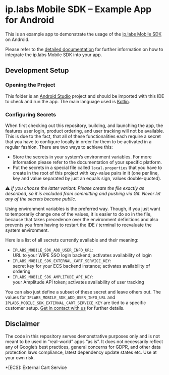 # ip.labs Mobile SDK – Example App for Android

This is an example app to demonstrate the usage of the [ip.labs Mobile SDK](https://www.iplabs.com/photo-commerce-mobile-sdk/) on Android.

Please refer to the [detailed documentation](https://docs.sdk.iplabs.io/) for further information on how to integrate the ip.labs Mobile SDK into your app.

## Development Setup

### Opening the Project

This folder is an [Android Studio](https://developer.android.com/studio/) project and should be imported with this IDE to check and run the app. The main language used is [Kotlin](https://kotlinlang.org/).

### Configuring Secrets

When first checking out this repository, building, and launching the app, the features user login, product ordering, and user tracking will not be available. This is due to the fact, that all of these functionalities each require a secret that you have to configure locally in order for them to be activated in a regular fashion. There are two ways to achieve this:

* Store the secrets in your system’s environment variables. For more information please refer to the documentation of your specific platform.
* Put the secrets in a special file called `local.properties` that you have to create in the root of this project with key-value pairs in it (one per line, key and value separated by just an equals sign, values double-quoted).

⚠️ *If you choose the latter variant: Please create the file exactly as described, so it is excluded from committing and pushing via Git. Never let any of the secrets become public.*

Using environment variables is the preferred way. Though, if you just want to temporarily change one of the values, it is easier to do so in the file, because that takes precedence over the environment definitions and also prevents you from having to restart the IDE / terminal to reevaluate the system environment.

Here is a list of all secrets currently available and their meaning:

* `IPLABS_MOBILE_SDK_ADD_USER_INFO_URL`:  
URL to your WIPE SSO login backend; activates availability of login
* `IPLABS_MOBILE_SDK_EXTERNAL_CART_SERVICE_KEY`:  
secret key for your ECS backend instance; activates availability of ordering
* `IPLABS_MOBILE_SDK_AMPLITUDE_API_KEY`:  
your Amplitude API token; activates availability of user tracking

You can also just define a subset of these secret and leave others out. The values for `IPLABS_MOBILE_SDK_ADD_USER_INFO_URL` and `IPLABS_MOBILE_SDK_EXTERNAL_CART_SERVICE_KEY` are tied to a specific customer setup. [Get in contact with us](https://www.iplabs.com/photo-commerce-mobile-sdk/) for further details.

## Disclaimer

The code in this repository serves demonstrative purposes only and is not meant to be used in “real-world” apps “as is”. It does not necessarily reflect any of Google’s best practices, general concerns for GDPR, and other data protection laws compliance, latest dependency update states etc. Use at your own risk.

*[ECS]: External Cart Service
